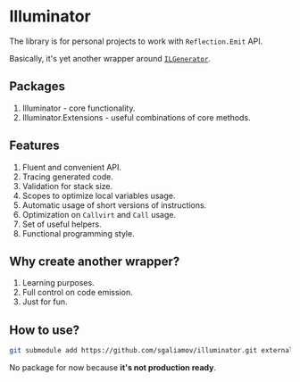 # Illuminator

The library is for personal projects to work with `Reflection.Emit` API.

Basically, it's yet another wrapper around [`ILGenerator`](https://docs.microsoft.com/en-us/dotnet/api/system.reflection.emit.ilgenerator).

## Packages

1. Illuminator - core functionality.
1. Illuminator.Extensions - useful combinations of core methods.

## Features

1. Fluent and convenient API.
2. Tracing generated code.
3. Validation for stack size.
4. Scopes to optimize local variables usage.
5. Automatic usage of short versions of instructions.
6. Optimization on `Callvirt` and `Call` usage.
7. Set of useful helpers.
8. Functional programming style.

## Why create another wrapper?

1. Learning purposes.
2. Full control on code emission.
3. Just for fun.

## How to use?

``` sh
git submodule add https://github.com/sgaliamov/illuminator.git external/illuminator
```

No package for now because **it's not production ready**.

